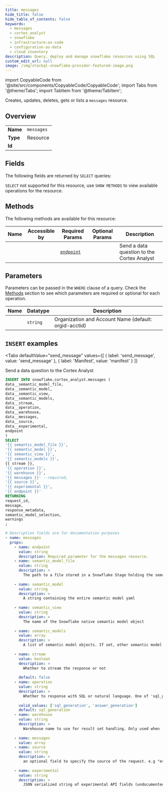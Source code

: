 ```yaml
--- 
title: messages
hide_title: false
hide_table_of_contents: false
keywords:
  - messages
  - cortex_analyst
  - snowflake
  - infrastructure-as-code
  - configuration-as-data
  - cloud inventory
description: Query, deploy and manage snowflake resources using SQL
custom_edit_url: null
image: /img/stackql-snowflake-provider-featured-image.png
---
```


import CopyableCode from '@site/src/components/CopyableCode/CopyableCode';
import Tabs from '@theme/Tabs';
import TabItem from '@theme/TabItem';

Creates, updates, deletes, gets or lists a <code>messages</code> resource.

## Overview
<table><tbody>
<tr><td><b>Name</b></td><td><code>messages</code></td></tr>
<tr><td><b>Type</b></td><td>Resource</td></tr>
<tr><td><b>Id</b></td><td><CopyableCode code="snowflake.cortex_analyst.messages" /></td></tr>
</tbody></table>

## Fields

The following fields are returned by `SELECT` queries:

`SELECT` not supported for this resource, use `SHOW METHODS` to view available operations for the resource.


## Methods

The following methods are available for this resource:

<table>
<thead>
    <tr>
    <th>Name</th>
    <th>Accessible by</th>
    <th>Required Params</th>
    <th>Optional Params</th>
    <th>Description</th>
    </tr>
</thead>
<tbody>
<tr>
    <td><a href="#send_message"><CopyableCode code="send_message" /></a></td>
    <td><CopyableCode code="insert" /></td>
    <td><a href="#parameter-endpoint"><code>endpoint</code></a></td>
    <td></td>
    <td>Send a data question to the Cortex Analyst</td>
</tr>
</tbody>
</table>

## Parameters

Parameters can be passed in the `WHERE` clause of a query. Check the [Methods](#methods) section to see which parameters are required or optional for each operation.

<table>
<thead>
    <tr>
    <th>Name</th>
    <th>Datatype</th>
    <th>Description</th>
    </tr>
</thead>
<tbody>
<tr id="parameter-endpoint">
    <td><CopyableCode code="endpoint" /></td>
    <td><code>string</code></td>
    <td>Organization and Account Name (default: orgid-acctid)</td>
</tr>
</tbody>
</table>

## `INSERT` examples

<Tabs
    defaultValue="send_message"
    values={[
        { label: 'send_message', value: 'send_message' },
        { label: 'Manifest', value: 'manifest' }
    ]}
>
<TabItem value="send_message">

Send a data question to the Cortex Analyst

```sql
INSERT INTO snowflake.cortex_analyst.messages (
data__semantic_model_file,
data__semantic_model,
data__semantic_view,
data__semantic_models,
data__stream,
data__operation,
data__warehouse,
data__messages,
data__source,
data__experimental,
endpoint
)
SELECT 
'{{ semantic_model_file }}',
'{{ semantic_model }}',
'{{ semantic_view }}',
'{{ semantic_models }}',
{{ stream }},
'{{ operation }}',
'{{ warehouse }}',
'{{ messages }}' --required,
'{{ source }}',
'{{ experimental }}',
'{{ endpoint }}'
RETURNING
request_id,
message,
response_metadata,
semantic_model_selection,
warnings
;
```
</TabItem>
<TabItem value="manifest">

```yaml
# Description fields are for documentation purposes
- name: messages
  props:
    - name: endpoint
      value: string
      description: Required parameter for the messages resource.
    - name: semantic_model_file
      value: string
      description: >
        The path to a file stored in a Snowflake Stage holding the semantic model yaml. Must be a fully qualified stage url
        
    - name: semantic_model
      value: string
      description: >
        A string containing the entire semantic model yaml
        
    - name: semantic_view
      value: string
      description: >
        The name of the Snowflake native semantic model object
        
    - name: semantic_models
      value: array
      description: >
        A list of semantic model objects. If set, other semantic model properties are ignored
        
    - name: stream
      value: boolean
      description: >
        Whether to stream the response or not
        
      default: false
    - name: operation
      value: string
      description: >
        Whether to response with SQL or natural language. One of 'sql_generation' or 'answer_generation'
        
      valid_values: ['sql_generation', 'answer_generation']
      default: sql_generation
    - name: warehouse
      value: string
      description: >
        Warehouse name to use for result set handling. Only used when 'operation' is 'answer_generation'
        
    - name: messages
      value: array
    - name: source
      value: string
      description: >
        an optional field to specify the source of the request. e.g "eval", "prod"
        
    - name: experimental
      value: string
      description: >
        JSON serialized string of experimental API fields (undocumented).
        
```
</TabItem>
</Tabs>
